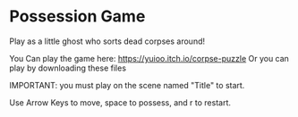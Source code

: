 # Possession Game
 
Play as a little ghost who sorts dead corpses around!

You Can play the game here: https://yuioo.itch.io/corpse-puzzle
Or you can play by downloading these files

IMPORTANT: you must play on the scene named "Title" to start.

Use Arrow Keys to move, space to possess, and r to restart.
